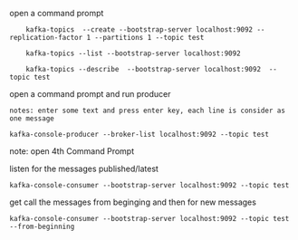 
open a command prompt

```
    kafka-topics  --create --bootstrap-server localhost:9092 --replication-factor 1 --partitions 1 --topic test
```

```
    kafka-topics --list --bootstrap-server localhost:9092
```    
   
```    
    kafka-topics --describe  --bootstrap-server localhost:9092  --topic test
```


open a command prompt and run producer

```
notes: enter some text and press enter key, each line is consider as one message

kafka-console-producer --broker-list localhost:9092 --topic test
```

note: open 4th Command Prompt

listen for the messages published/latest

```
kafka-console-consumer --bootstrap-server localhost:9092 --topic test
```

get call the messages from beginging and then for new messages

```
kafka-console-consumer --bootstrap-server localhost:9092 --topic test --from-beginning
```
